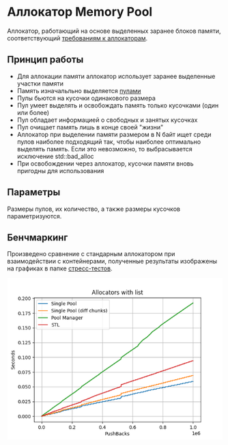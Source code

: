 # Аллокатор Memory Pool

Аллокатор, работающий на основе выделенных заранее блоков памяти, соответствующий [требованиям к аллокаторам](https://en.cppreference.com/w/cpp/named_req/Allocator).

## Принцип работы

- Для аллокации памяти аллокатор использует заранее выделенные участки памяти
- Память изначальльно выделяется [пулами](https://en.wikipedia.org/wiki/Memory_pool)
- Пулы бьются на кусочки одинакового размера
- Пул умеет выделять и освобождать память только кусочками (один или более)
- Пул обладает информацией о свободных и занятых кусочках
- Пул очищает память лишь в конце своей "жизни"
- Аллокатор при выделении памяти размером в N байт ищет среди пулов наиболее подходящий так, чтобы наиболее оптимально выделять память. Если это невозможно, то выбрасывается исключение std::bad_alloc
- При освобождении через аллокатор, кусочки памяти вновь пригодны для использования

## Параметры

Размеры пулов, их количество, а также размеры кусочков параметризуются.

## Бенчмаркинг

Произведено сравнение с стандарным аллокатором при взаимодействии с контейнерами, полученные результаты изображены на графиках в папке [стресс-тестов](stress-tests/).

![Аллокаторы с std::list](stress-tests/Allocators-list.png)
